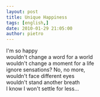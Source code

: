 ```yaml
---
layout: post
title: Unique Happiness
tags: [english,]
date: 2010-01-29 21:05:00
author: pietro
---
```

I'm so happy<br/>wouldn't change a word for a world<br/>wouldn't change a moment for a life<br/>ignore sensations? No, no more,<br/>wouldn't face different eyes<br/>wouldn't stand another breath<br/>I know I won't settle for less...
